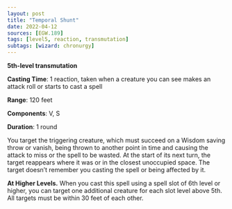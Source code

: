 ```yaml
---
layout: post
title: "Temporal Shunt"
date: 2022-04-12
sources: [EGW.189]
tags: [level5, reaction, transmutation]
subtags: [wizard: chronurgy]
---
```


**5th-level transmutation**

**Casting Time**: 1 reaction, taken when a creature you can see makes an attack roll or starts to cast a spell

**Range**: 120 feet

**Components**: V, S

**Duration**: 1 round

You target the triggering creature, which must succeed on a Wisdom saving throw or vanish, being thrown to another point in time and causing the attack to miss or the spell to be wasted. At the start of its next turn, the target reappears where it was or in the closest unoccupied space. The target doesn’t remember you casting the spell or being affected by it.

**At Higher Levels.** When you cast this spell using a spell slot of 6th level or higher, you can target one additional creature for each slot level above 5th. All targets must be within 30 feet of each other.
